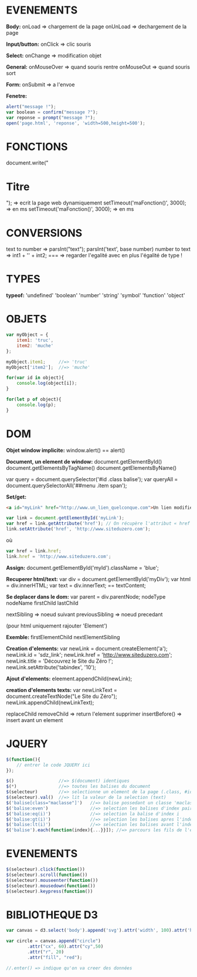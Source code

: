 # EVENEMENTS

**Body:**
onLoad 		=> chargement de la page
onUnLoad	=> dechargement de la page

**Input/button:**
onClick 	=> clic souris

**Select:**
onChange 	=> modification objet

**General:**
onMouseOver => quand souris rentre
onMouseOut 	=> quand souris sort

**Form:**
onSubmit 	=> a l'envoe

**Fenetre:**
```javascript
alert("message !");
var boolean = confirm("message ?");
var reponse = prompt("message ?");
open('page.html', 'reponse', 'width=500,height=500');
```

# FONCTIONS

<script>
	function mafonction(arg){}
</script>

document.write("<h1>Titre</h1>"); => ecrit la page web dynamiquement
setTimeout('maFonction()', 3000); => en ms
setTimeout('maFonction()', 3000); => en ms

# CONVERSIONS

text to number 	=> parsInt("text"); parsInt('text', base number)
number to text 	=> int1 + '' + int2;
=== 			=> regarder l'egalité avec en plus l'égalité de type ! 

# TYPES

**typeof:**
'undefined'
'boolean'
'number'
'string'
'symbol'
'function'
'object'

# OBJETS

```javascript
var myObject = {
	item1: 'truc',
	item2: 'muche'
};

myObject.item1; 	//=> 'truc'
myObject['item2'];	//=> 'muche'

for(var id in object){
	console.log(object[i]);
}

for(let p of object){
	console.log(p);
}
```

# DOM

**Objet window implicite:**
window.alert() == alert()

**Document, un element de window:**
document.getElementById()
document.getElementsByTagName()
document.getElementsByName()

var query 		= document.querySelector('#id .class balise');
var queryAll 	= document.querySelectorAll('##menu .item span');

**Set/get:**
```html
<a id="myLink" href="http://www.un_lien_quelconque.com">Un lien modifié dynamiquement</a>
```
```javascript
var link = document.getElementById('myLink');
var href = link.getAttribute('href'); // On récupère l'attribut « href »
link.setAttribute('href', 'http://www.siteduzero.com'); 
```

où

```javascript
var href = link.href;
link.href = 'http://www.siteduzero.com'; 
```

**Assign:**
document.getElementById('myId').className = 'blue';

**Recuperer html/text:**
var div 	= document.getElementById('myDiv');
var html 	= div.innerHTML;
var text 	= div.innerText; == textContent;

**Se deplacer dans le dom:**
var parent = div.parentNode;
nodeType
nodeName
firstChild
lastChild

nextSibling 	=> noeud suivant
previousSibling => noeud precedant

(pour html uniquement rajouter 'Element')

**Exemble:**
firstElementChild
nextElementSibling

**Creation d'elements:**
var newLink 	= document.createElement('a');
newLink.id    	= 'sdz_link';
newLink.href  	= 'http://www.siteduzero.com';
newLink.title 	= 'Découvrez le Site du Zéro !';
newLink.setAttribute('tabindex', '10');

**Ajout d'elements:**
eleement.appendChild(newLink);

**creation d'elements texts:**
var newLinkText = document.createTextNode("Le Site du Zéro");
newLink.appendChild(newLinkText);

replaceChild
removeChild 	=> return l'element supprimer
insertBefore() 	=> insert avant un element

# JQUERY

```javascript
$(function(){
	// entrer le code JQUERY ici
});

$() 		 		//=> $(document) identiques
$(*) 		 		//=> toutes les balises du document
$(selecteur) 		//=> selectionne un element de la page (.class, #id, h2)
$(selecteur).val() 	//=> lit la valeur de la selection (text)
$('balise[class="maclasse"]') 	//=> balise possedant un classe 'maclasse'
$('balise:even') 				//=> selection les balises d'index pair
$('balise:eq(i)') 				//=> selection la balise d'index i
$('balise:gt(i)') 				//=> selection les balises apres l'index i
$('balise:lt(i)') 				//=> selection les balises avant l'index i
$('balise').each(function(index){...}}]); //=> parcours les fils de l'element
```
# EVENEMENTS

```javascript
$(selecteur).click(function())
$(selecteur).scroll(function())
$(selecteur).mouseenter(function())
$(selecteur).mousedown(function())
$(selecteur).keypress(function())
```

# BIBLIOTHEQUE D3

```javascript
var canvas = d3.select('body').append('svg').attr('width', 100).attr('height', 100);

var circle = canvas.append("circle") 
		.attr("cx", 60).attr("cy",50)
		.attr("r", 20)
		.attr("fill", "red");

//.enter() => indique qu'on va creer des données
```